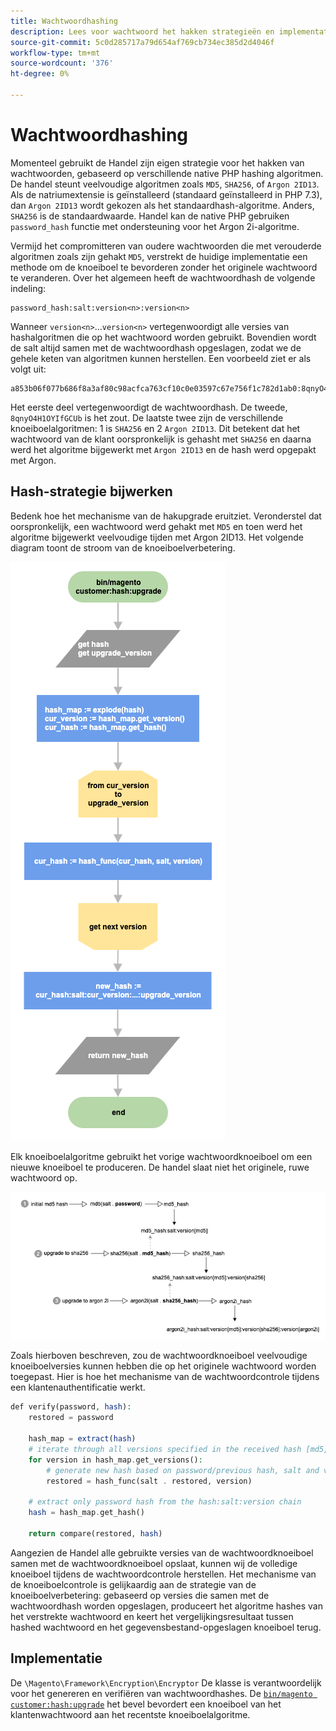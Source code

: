 ```yaml
---
title: Wachtwoordhashing
description: Lees voor wachtwoord het hakken strategieën en implementatie.
source-git-commit: 5c0d285717a79d654af769cb734ec385d2d4046f
workflow-type: tm+mt
source-wordcount: '376'
ht-degree: 0%

---
```



# Wachtwoordhashing

Momenteel gebruikt de Handel zijn eigen strategie voor het hakken van wachtwoorden, gebaseerd op verschillende native PHP hashing algoritmen. De handel steunt veelvoudige algoritmen zoals `MD5`, `SHA256`, of `Argon 2ID13`. Als de natriumextensie is geïnstalleerd (standaard geïnstalleerd in PHP 7.3), dan `Argon 2ID13` wordt gekozen als het standaardhash-algoritme. Anders, `SHA256` is de standaardwaarde. Handel kan de native PHP gebruiken `password_hash` functie met ondersteuning voor het Argon 2i-algoritme.

Vermijd het compromitteren van oudere wachtwoorden die met verouderde algoritmen zoals zijn gehakt `MD5`, verstrekt de huidige implementatie een methode om de knoeiboel te bevorderen zonder het originele wachtwoord te veranderen. Over het algemeen heeft de wachtwoordhash de volgende indeling:

```text
password_hash:salt:version<n>:version<n>
```

Wanneer `version<n>`...`version<n>` vertegenwoordigt alle versies van hashalgoritmen die op het wachtwoord worden gebruikt. Bovendien wordt de salt altijd samen met de wachtwoordhash opgeslagen, zodat we de gehele keten van algoritmen kunnen herstellen. Een voorbeeld ziet er als volgt uit:

```text
a853b06f077b686f8a3af80c98acfca763cf10c0e03597c67e756f1c782d1ab0:8qnyO4H1OYIfGCUb:1:2
```

Het eerste deel vertegenwoordigt de wachtwoordhash. De tweede, `8qnyO4H1OYIfGCUb` is het zout. De laatste twee zijn de verschillende knoeiboelalgoritmen: 1 is `SHA256` en 2 `Argon 2ID13`. Dit betekent dat het wachtwoord van de klant oorspronkelijk is gehasht met `SHA256` en daarna werd het algoritme bijgewerkt met `Argon 2ID13` en de hash werd opgepakt met Argon.

## Hash-strategie bijwerken

Bedenk hoe het mechanisme van de hakupgrade eruitziet. Veronderstel dat oorspronkelijk, een wachtwoord werd gehakt met `MD5` en toen werd het algoritme bijgewerkt veelvoudige tijden met Argon 2ID13. Het volgende diagram toont de stroom van de knoeiboelverbetering.

![Workflow voor bijwerken van hash](../../assets/configuration/hash-upgrade-algorithm.png)

Elk knoeiboelalgoritme gebruikt het vorige wachtwoordknoeiboel om een nieuwe knoeiboel te produceren. De handel slaat niet het originele, ruwe wachtwoord op.

![Hash-upgradestrategie](../../assets/configuration/hash-upgrade-strategy.png)

Zoals hierboven beschreven, zou de wachtwoordknoeiboel veelvoudige knoeiboelversies kunnen hebben die op het originele wachtwoord worden toegepast.
Hier is hoe het mechanisme van de wachtwoordcontrole tijdens een klantenauthentificatie werkt.

```php
def verify(password, hash):
    restored = password

    hash_map = extract(hash)
    # iterate through all versions specified in the received hash [md5, sha256, argon2id13]
    for version in hash_map.get_versions():
        # generate new hash based on password/previous hash, salt and version
        restored = hash_func(salt . restored, version)

    # extract only password hash from the hash:salt:version chain
    hash = hash_map.get_hash()

    return compare(restored, hash)
```

Aangezien de Handel alle gebruikte versies van de wachtwoordknoeiboel samen met de wachtwoordknoeiboel opslaat, kunnen wij de volledige knoeiboel tijdens de wachtwoordcontrole herstellen. Het mechanisme van de knoeiboelcontrole is gelijkaardig aan de strategie van de knoeiboelverbetering: gebaseerd op versies die samen met de wachtwoordhash worden opgeslagen, produceert het algoritme hashes van het verstrekte wachtwoord en keert het vergelijkingsresultaat tussen hashed wachtwoord en het gegevensbestand-opgeslagen knoeiboel terug.

## Implementatie

De `\Magento\Framework\Encryption\Encryptor` De klasse is verantwoordelijk voor het genereren en verifiëren van wachtwoordhashes. De [`bin/magento customer:hash:upgrade`](https://devdocs.magento.com/guides/v2.4/reference/cli/magento.html#customerhashupgrade) het bevel bevordert een knoeiboel van het klantenwachtwoord aan het recentste knoeiboelalgoritme.
